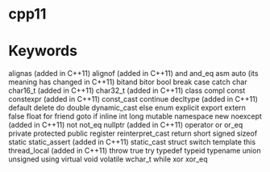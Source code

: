 # cpp11
# Keywords
alignas (added in C++11)
alignof (added in C++11)
and
and_eq
asm
auto (its meaning has changed in C++11)
bitand
bitor
bool
break
case
catch
char
char16_t (added in C++11)
char32_t (added in C++11)
class
compl
const
constexpr (added in C++11)
const_cast
continue
decltype (added in C++11)
default
delete
do
double
dynamic_cast
else
enum
explicit
export
extern
false
float
for
friend
goto
if
inline
int
long
mutable
namespace
new
noexcept (added in C++11)
not
not_eq
nullptr (added in C++11)
operator
or
or_eq
private
protected
public
register
reinterpret_cast
return
short
signed
sizeof
static
static_assert (added in C++11)
static_cast
struct
switch
template
this
thread_local (added in C++11)
throw
true
try
typedef
typeid
typename
union
unsigned
using
virtual
void
volatile
wchar_t
while
xor
xor_eq